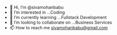 - 👋 Hi, I’m @sivamohanbabu
- 👀 I’m interested in ...Coding
- 🌱 I’m currently learning ...Fullstack Development
- 💞️ I’m looking to collaborate on ...Business Services
- 📫 How to reach me sivamohanbabu@gmail.com

<!---
sivamohanbabu/sivamohanbabu is a ✨ special ✨ repository because its `README.md` (this file) appears on your GitHub profile.
You can click the Preview link to take a look at your changes.
--->
